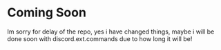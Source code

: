 # Coming Soon

Im sorry for delay of the repo, yes i have changed things, maybe i will be done soon with discord.ext.commands due to how long it will be!
